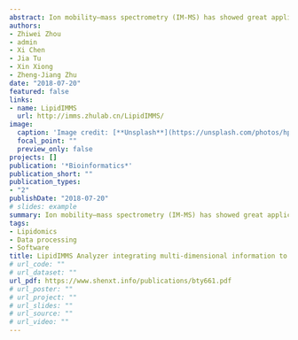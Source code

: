 ```yaml
---
abstract: Ion mobility—mass spectrometry (IM-MS) has showed great application potential for lipidomics. However, IM-MS based lipidomics is significantly restricted by the available software for lipid structural identification. Here, we developed a software tool, namely, LipidIMMS Analyzer, to support the accurate identification of lipids in IM-MS. For the first time, the software incorporates a large-scale database covering over 260 000 lipids and four-dimensional structural information for each lipid [i.e. m/z, retention time (RT), collision cross-section (CCS) and MS/MS spectra]. Therefore, multi-dimensional information can be readily integrated to support lipid identifications, and significantly improve the coverage and confidence of identification. Currently, the software supports different IM-MS instruments and data acquisition approaches.
authors:
- Zhiwei Zhou
- admin
- Xi Chen
- Jia Tu
- Xin Xiong
- Zheng-Jiang Zhu
date: "2018-07-20"
featured: false
links:
- name: LipidIMMS
  url: http://imms.zhulab.cn/LipidIMMS/
image:
  caption: 'Image credit: [**Unsplash**](https://unsplash.com/photos/hpjSkU2UYSU)'
  focal_point: ""
  preview_only: false
projects: []
publication: '*Bioinformatics*'
publication_short: ""
publication_types:
- "2"
publishDate: "2018-07-20"
# slides: example
summary: Ion mobility—mass spectrometry (IM-MS) has showed great application potential for lipidomics. However, IM-MS based lipidomics is significantly restricted by the available software for lipid structural identification. Here, we developed a software tool, namely, LipidIMMS Analyzer, to support the accurate identification of lipids in IM-MS. For the first time, the software incorporates a large-scale database covering over 260 000 lipids and four-dimensional structural information for each lipid [i.e. m/z, retention time (RT), collision cross-section (CCS) and MS/MS spectra]. Therefore, multi-dimensional information can be readily integrated to support lipid identifications, and significantly improve the coverage and confidence of identification. Currently, the software supports different IM-MS instruments and data acquisition approaches.
tags:
- Lipidomics
- Data processing
- Software
title: LipidIMMS Analyzer integrating multi-dimensional information to support lipid identification in ion mobility—mass spectrometry based lipidomics
# url_code: ""
# url_dataset: ""
url_pdf: https://www.shenxt.info/publications/bty661.pdf
# url_poster: ""
# url_project: ""
# url_slides: ""
# url_source: ""
# url_video: ""
---
```

